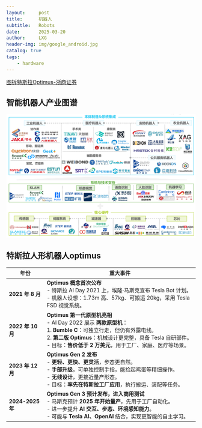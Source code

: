 ```yaml
---
layout:     post
title:      机器人
subtitle:   Robots
date:       2025-03-20
author:     LXG
header-img: img/google_android.jpg
catalog: true
tags:
    - hardware
---
```


[图拆特斯拉Optimus-浙商证券](https://pdf.dfcfw.com/pdf/H301_AP202308011592975998_1.pdf)

## 智能机器人产业图谱

![intelligent_robots](/images/iresearch/intelligent_robots.png)

## 特斯拉人形机器人optimus

| **年份**         | **重大事件** |
|------------------|-------------|
| **2021 年 8 月** | **Optimus 概念首次公布**<br>- 特斯拉 AI Day 2021 上，埃隆·马斯克宣布 Tesla Bot 计划。<br>- 机器人设想：1.73m 高、57kg、可搬运 20kg，采用 Tesla FSD 视觉系统。|
| **2022 年 10 月** | **Optimus 第一代原型机亮相**<br>- AI Day 2022 展示 **两款原型机**：<br>1. **Bumble C**：可独立行走，但仍有外露电线。<br>2. **第二版 Optimus**：机械设计更完整，具备 Tesla 自研部件。<br>- 目标：**售价低于 2 万美元**，用于工厂、家庭、医疗等场景。 |
| **2023 年 12 月** | **Optimus Gen 2 发布**<br>- **更轻、更快、更灵活**，步态更自然。<br>- **手部升级**，可单独控制手指，能捡起鸡蛋等精细操作。<br>- **无线设计**，更接近量产形态。<br>- 目标：**率先在特斯拉工厂应用**，执行搬运、装配等任务。 |
| **2024-2025 年** | **Optimus Gen 3 预计发布，进入商用测试**<br>- 马斯克预计 **2025 年开始量产**，先用于工厂自动化。<br>- 进一步提升 **AI 交互、步态、环境感知能力**。<br>- 可能与 **Tesla AI、OpenAI** 结合，实现更智能的自主学习。 |


